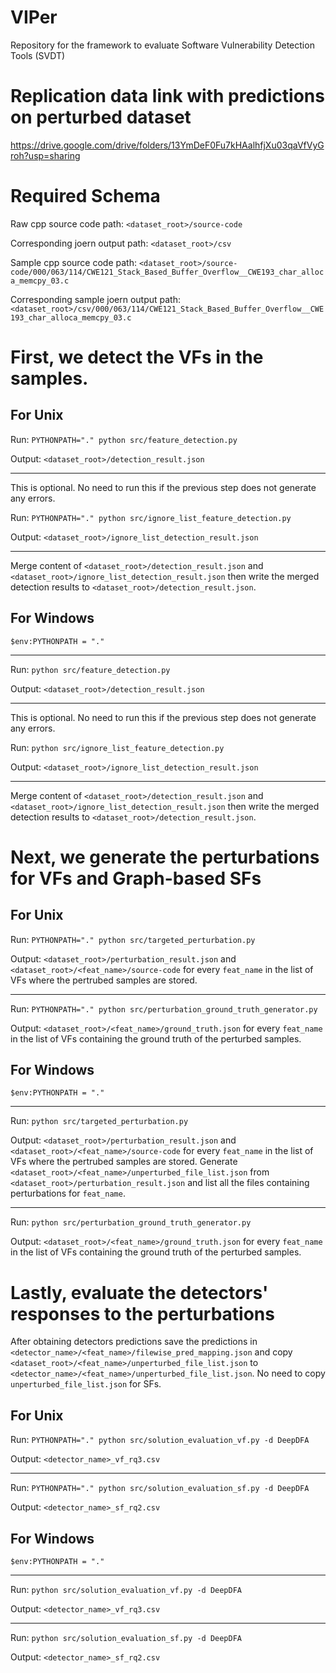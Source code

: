 # VIPer
Repository for the framework to evaluate Software Vulnerability Detection Tools (SVDT)

# Replication data link with predictions on perturbed dataset

https://drive.google.com/drive/folders/13YmDeF0Fu7kHAalhfjXu03qaVfVyGroh?usp=sharing


# Required Schema

Raw cpp source code path: ```<dataset_root>/source-code```

Corresponding joern output path: ```<dataset_root>/csv```

Sample cpp source code path: ```<dataset_root>/source-code/000/063/114/CWE121_Stack_Based_Buffer_Overflow__CWE193_char_alloca_memcpy_03.c```

Corresponding sample joern output path: ```<dataset_root>/csv/000/063/114/CWE121_Stack_Based_Buffer_Overflow__CWE193_char_alloca_memcpy_03.c```


# First, we detect the VFs in the samples.
## For Unix


Run: ```PYTHONPATH="." python src/feature_detection.py```

Output: ```<dataset_root>/detection_result.json```

----------------------------------------------------------------------
This is optional. No need to run this if the previous step does not generate any errors.

Run: ```PYTHONPATH="." python src/ignore_list_feature_detection.py```

Output: ```<dataset_root>/ignore_list_detection_result.json```

----------------------------------------------------------------------
Merge content of ```<dataset_root>/detection_result.json``` and ```<dataset_root>/ignore_list_detection_result.json``` then write the merged detection results to ```<dataset_root>/detection_result.json```.

## For Windows
```$env:PYTHONPATH = "."```

----------------------------------------------------------------------
Run: ```python src/feature_detection.py```

Output: ```<dataset_root>/detection_result.json```

----------------------------------------------------------------------
This is optional. No need to run this if the previous step does not generate any errors.

Run: ```python src/ignore_list_feature_detection.py```

Output: ```<dataset_root>/ignore_list_detection_result.json```

----------------------------------------------------------------------
Merge content of ```<dataset_root>/detection_result.json``` and ```<dataset_root>/ignore_list_detection_result.json``` then write the merged detection results to ```<dataset_root>/detection_result.json```.

# Next, we generate the perturbations for VFs and Graph-based SFs
## For Unix

Run: ```PYTHONPATH="." python src/targeted_perturbation.py```

Output: ```<dataset_root>/perturbation_result.json``` and ```<dataset_root>/<feat_name>/source-code``` for every `feat_name` in the list of VFs where the pertrubed samples are stored.

----------------------------------------------------------------------
Run: ```PYTHONPATH="." python src/perturbation_ground_truth_generator.py```

Output: ```<dataset_root>/<feat_name>/ground_truth.json``` for every `feat_name` in the list of VFs containing the ground truth of the perturbed samples.

## For Windows

```$env:PYTHONPATH = "."```

----------------------------------------------------------------------

Run: ```python src/targeted_perturbation.py```

Output: ```<dataset_root>/perturbation_result.json``` and ```<dataset_root>/<feat_name>/source-code``` for every `feat_name` in the list of VFs where the pertrubed samples are stored. Generate ```<dataset_root>/<feat_name>/unperturbed_file_list.json``` from ```<dataset_root>/perturbation_result.json``` and list all the files containing perturbations for `feat_name`.

----------------------------------------------------------------------
Run: ```python src/perturbation_ground_truth_generator.py```

Output: ```<dataset_root>/<feat_name>/ground_truth.json``` for every `feat_name` in the list of VFs containing the ground truth of the perturbed samples.


# Lastly, evaluate the detectors' responses to the perturbations
After obtaining detectors predictions save the predictions in ```<detector_name>/<feat_name>/filewise_pred_mapping.json``` and copy ```<dataset_root>/<feat_name>/unperturbed_file_list.json``` to ```<detector_name>/<feat_name>/unperturbed_file_list.json```. No need to copy `unperturbed_file_list.json` for SFs.

## For Unix

Run: ```PYTHONPATH="." python src/solution_evaluation_vf.py -d DeepDFA```

Output: ```<detector_name>_vf_rq3.csv```

----------------------------------------------------------------------
Run: ```PYTHONPATH="." python src/solution_evaluation_sf.py -d DeepDFA```

Output: ```<detector_name>_sf_rq2.csv```


## For Windows
```$env:PYTHONPATH = "."```

----------------------------------------------------------------------
Run: ```python src/solution_evaluation_vf.py -d DeepDFA```

Output: ```<detector_name>_vf_rq3.csv```

----------------------------------------------------------------------
Run: ```python src/solution_evaluation_sf.py -d DeepDFA```

Output: ```<detector_name>_sf_rq2.csv```

